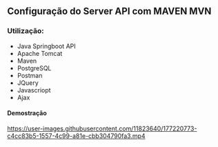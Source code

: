 ## Configuração do Server API com MAVEN MVN

### Utilização:
- Java Springboot API
- Apache Tomcat
- Maven 
- PostgreSQL
- Postman
- JQuery
- Javascriopt
- Ajax


#### Demostração




https://user-images.githubusercontent.com/11823640/177220773-c4cc83b5-1557-4c99-a81e-cbb304790fa3.mp4

